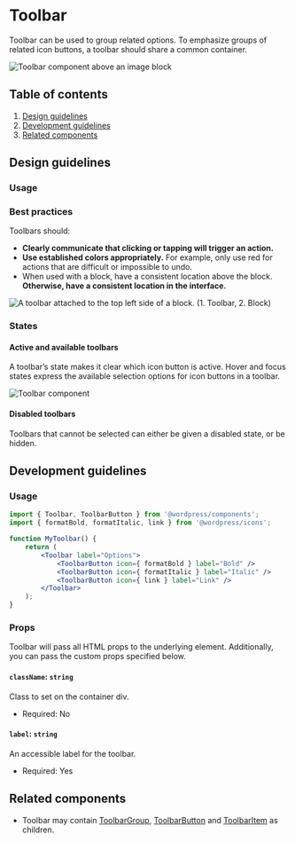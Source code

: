 # Toolbar

Toolbar can be used to group related options. To emphasize groups of related icon buttons, a toolbar should share a common container.

![Toolbar component above an image block](https://wordpress.org/gutenberg/files/2019/01/s_96EC471FE9C9D91A996770229947AAB54A03351BDE98F444FD3C1BF0CED365EA_1541782974545_ButtonGroup.png)

## Table of contents

1. [Design guidelines](#design-guidelines)
2. [Development guidelines](#development-guidelines)
3. [Related components](#related-components)

## Design guidelines

### Usage

### Best practices

Toolbars should:

-   **Clearly communicate that clicking or tapping will trigger an action.**
-   **Use established colors appropriately.** For example, only use red for actions that are difficult or impossible to undo.
-   When used with a block, have a consistent location above the block. **Otherwise, have a consistent location in the interface.**

![A toolbar attached to the top left side of a block. (1. Toolbar, 2. Block)](https://wordpress.org/gutenberg/files/2019/01/s_D8D19E5A314C2D056B8CCC92B2DB5E27164936A0C5ED98A4C2DFDA650BE2A771_1542388042335_toolbar-block.png)

### States

#### Active and available toolbars

A toolbar’s state makes it clear which icon button is active. Hover and focus states express the available selection options for icon buttons in a toolbar.

![Toolbar component](https://wordpress.org/gutenberg/files/2019/01/s_96EC471FE9C9D91A996770229947AAB54A03351BDE98F444FD3C1BF0CED365EA_1541784539545_ButtonGroup.png)

#### Disabled toolbars

Toolbars that cannot be selected can either be given a disabled state, or be hidden.

## Development guidelines

### Usage

```jsx
import { Toolbar, ToolbarButton } from '@wordpress/components';
import { formatBold, formatItalic, link } from '@wordpress/icons';

function MyToolbar() {
	return (
		<Toolbar label="Options">
			<ToolbarButton icon={ formatBold } label="Bold" />
			<ToolbarButton icon={ formatItalic } label="Italic" />
			<ToolbarButton icon={ link } label="Link" />
		</Toolbar>
	);
}
```

### Props

Toolbar will pass all HTML props to the underlying element. Additionally, you can pass the custom props specified below.

#### `className`: `string`

Class to set on the container div.

-   Required: No

#### `label`: `string`

An accessible label for the toolbar.

-   Required: Yes

## Related components

-   Toolbar may contain [ToolbarGroup](/packages/components/src/toolbar-group/README.md), [ToolbarButton](/packages/components/src/toolbar-button/README.md) and [ToolbarItem](/packages/components/src/toolbar-Item/README.md) as children.
